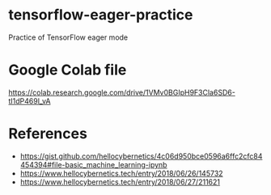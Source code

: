 # tensorflow-eager-practice
Practice of TensorFlow eager mode


# Google Colab file
https://colab.research.google.com/drive/1VMv0BGIpH9F3Cla6SD6-tI1dP469l_vA


# References
- https://gist.github.com/hellocybernetics/4c06d950bce0596a6ffc2cfc84454394#file-basic_machine_learning-ipynb
- https://www.hellocybernetics.tech/entry/2018/06/26/145732
- https://www.hellocybernetics.tech/entry/2018/06/27/211621
